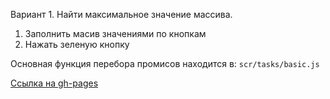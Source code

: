 Вариант 1. Найти максимальное значение массива.

1. Заполнить масив значениями по кнопкам
2. Нажать зеленую кнопку

Основная функция перебора промисов находится в: `scr/tasks/basic.js`

[Ссылка на gh-pages](https://corben-dallas.github.io/promise)

